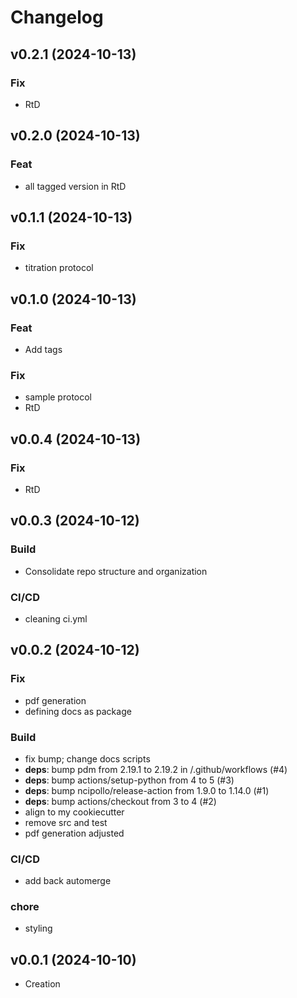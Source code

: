 <!-- markdownlint-disable MD024 -->
<!-- vale write-good.TooWordy = NO -->

# Changelog

## v0.2.1 (2024-10-13)

### Fix

- RtD

## v0.2.0 (2024-10-13)

### Feat

- all tagged version in RtD

## v0.1.1 (2024-10-13)

### Fix

- titration protocol

## v0.1.0 (2024-10-13)

### Feat

- Add tags

### Fix

- sample protocol
- RtD

## v0.0.4 (2024-10-13)

### Fix

- RtD

## v0.0.3 (2024-10-12)

### Build

- Consolidate repo structure and organization

### CI/CD

- cleaning ci.yml

## v0.0.2 (2024-10-12)

### Fix

- pdf generation
- defining docs as package

### Build

- fix bump; change docs scripts
- **deps**: bump pdm from 2.19.1 to 2.19.2 in /.github/workflows (#4)
- **deps**: bump actions/setup-python from 4 to 5 (#3)
- **deps**: bump ncipollo/release-action from 1.9.0 to 1.14.0 (#1)
- **deps**: bump actions/checkout from 3 to 4 (#2)
- align to my cookiecutter
- remove src and test
- pdf generation adjusted

### CI/CD

- add back automerge

### chore

- styling

## v0.0.1 (2024-10-10)

- Creation
